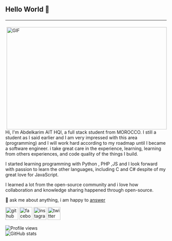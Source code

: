 ## Hello World 👋<hr/>
<img align="right" alt="GIF" src="https://github.com/ait-79i/images/blob/main/mine.gif" width="500" height="320" />


Hi, I'm Abdelkarim AIT HQI, a full stack student from MOROCCO. I still a student as I said earlier and I am very impressed with this area (programming) and I will work hard according to my roadmap until I became a software engineer. i take great care in the experience, learning, learning from others experiences, and code quality of the things I build.

I started learning programming with Python , PHP ,JS and I look forward with passion to learn the other languages, including C and C# despite of my great love for JavaScript.

I learned a lot from the open-source community and i love how collaboration and knowledge sharing happened through open-source.

💬 ask me about anything, i am happy to <a href="abdelkarimaithqi@gmail.com">answer</a>


[<img src='https://cdn.jsdelivr.net/npm/simple-icons@3.0.1/icons/github.svg' alt='github' height='40'>](https://github.com/ait-79i)  [<img src='https://cdn.jsdelivr.net/npm/simple-icons@3.0.1/icons/facebook.svg' alt='facebook' height='40'>](https://www.facebook.com/100009116640205)  [<img src='https://cdn.jsdelivr.net/npm/simple-icons@3.0.1/icons/instagram.svg' alt='instagram' height='40'>](https://www.instagram.com/ait79i/)  [<img src='https://cdn.jsdelivr.net/npm/simple-icons@3.0.1/icons/twitter.svg' alt='twitter' height='40'>](https://twitter.com/@ait_79i)  

![Profile views](https://gpvc.arturio.dev/ait-79i)  
 ![GitHub stats](https://github-readme-stats.vercel.app/api?username=ait-79i&show_icons=true) 
